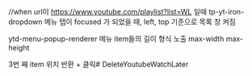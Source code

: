 //when
url이 https://www.youtube.com/playlist?list=WL 일때
tp-yt-iron-dropdown 메뉴 탭이
focused 가 되었을 때,
left, top 기준으로 목록 창 켜짐

ytd-menu-popup-renderer 메뉴 item들의 길이 형식 노출
max-width
max-height

3번 째 item 위치 반환 + 클릭# DeleteYoutubeWatchLater

